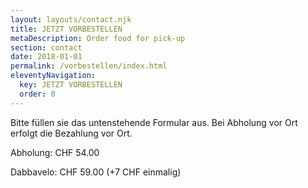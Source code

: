 ```yaml
---
layout: layouts/contact.njk
title: JETZT VORBESTELLEN
metaDescription: Order food for pick-up
section: contact
date: 2018-01-01
permalink: /vorbestellen/index.html
eleventyNavigation:
  key: JETZT VORBESTELLEN
  order: 0
---
```

Bitte füllen sie das untenstehende Formular aus. Bei Abholung vor Ort erfolgt die Bezahlung vor Ort.

Abholung:
CHF 54.00

Dabbavelo:
CHF 59.00
(+7 CHF einmalig)